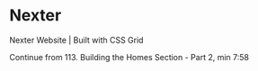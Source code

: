 # Nexter

Nexter Website | Built with CSS Grid

Continue from 113. Building the Homes Section - Part 2, min 7:58
